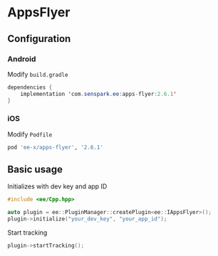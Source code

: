 # AppsFlyer
## Configuration
### Android
Modify `build.gradle`
```java
dependencies {
    implementation 'com.senspark.ee:apps-flyer:2.6.1'
}
```

### iOS
Modify `Podfile`
```ruby
pod 'ee-x/apps-flyer', '2.6.1'
```

## Basic usage
Initializes with dev key and app ID
```cpp
#include <ee/Cpp.hpp>

auto plugin = ee::PluginManager::createPlugin<ee::IAppsFlyer>();
plugin->initialize("your_dev_key", "your_app_id");
```

Start tracking
```cpp
plugin->startTracking();
```